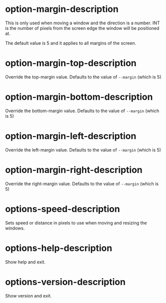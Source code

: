 # option-margin-description 

This is only used when
moving a window and the direction is a number.
INT is the number of pixels from the screen
edge the window will be positioned at.

The default value is 5 and it applies to all
margins of the screen.

# option-margin-top-description

Override the top-margin value. Defaults to the
value of `--margin` (which is 5)


# option-margin-bottom-description

Override the bottom-margin value. Defaults to the
value of `--margin` (which is 5)

# option-margin-left-description

Override the left-margin value. Defaults to the
value of `--margin` (which is 5)

# option-margin-right-description

Override the right-margin value. Defaults to the
value of `--margin` (which is 5)

# options-speed-description

Sets speed or distance in pixels to use when
moving and resizing the windows.

# options-help-description

Show help and exit.

# options-version-description

Show version and exit.
